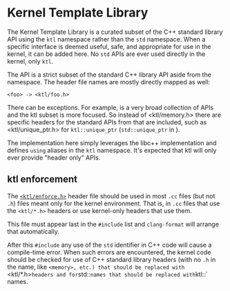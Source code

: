 # Kernel Template Library

The Kernel Template Library is a curated subset of the C++ standard library API
using the `ktl` namespace rather than the `std` namespace.  When a specific
interface is deemed useful, safe, and appropriate for use in the kernel, it can
be added here.  No `std` APIs are ever used directly in the kernel, only `ktl`.

The API is a strict subset of the standard C++ library API aside from the
namespace.  The header file names are mostly directly mapped as well:

    <foo> -> <ktl/foo.h>

There can be exceptions.  For example, <memory> is a very broad collection of
APIs and the ktl subset is more focused.  So instead of <ktl/memory.h>  there
are specific headers for the standard APIs from <memory> that are included, such
as <ktl/unique_ptr.h> for `ktl::unique_ptr` (`std::unique_ptr` in <memory>).

The implementation here simply leverages the libc++ implementation and defines
`using` aliases in the `ktl` namespace.  It's expected that ktl will only ever
provide "header only" APIs.

## ktl enforcement

The [`<ktl/enforce.h>`](include/ktl/enforce.h) header file should be used in
most `.cc` files (but not `.h`) files meant only for the kernel environment.
That is, in `.cc` files that use the `<ktl/*.h>` headers or use kernel-only
headers that use them.

This file must appear last in the `#include` list and `clang-format` will
arrange that automatically.

After this `#include` any use of the `std` identifier in C++ code will cause a
compile-time error.  When such errors are encountered, the kernel code should
be checked for use of C++ standard library headers (with no `.h` in the name,
like `<memory>, etc.) that should be replaced with `<ktl/*.h>` headers and for
`std::` names that should be replaced with `ktl::` names.
